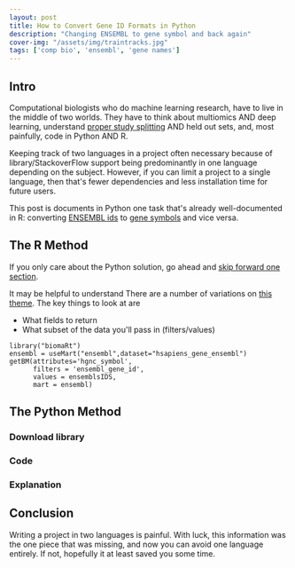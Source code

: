 ```yaml
---
layout: post
title: How to Convert Gene ID Formats in Python
description: "Changing ENSEMBL to gene symbol and back again"
cover-img: "/assets/img/traintracks.jpg"
tags: ['comp bio', 'ensembl', 'gene names']
---
```


## Intro 
Computational biologists who do machine learning research, have to live in the middle of two worlds.
They have to think about multiomics AND deep learning, understand [proper study splitting](https://autobencoder.com/2021-01-29-paper-evaluation) AND held out sets, and, most painfully, code in Python AND R.

Keeping track of two languages in a project often necessary because of library/StackoverFlow support being predominantly in one language depending on the subject.
However, if you can limit a project to a single language, then that's fewer dependencies and less installation time for future users.

This post is documents in Python one task that's already well-documented in R: converting [ENSEMBL ids](https://useast.ensembl.org/info/genome/stable_ids/index.html) to [gene symbols](http://www.informatics.jax.org/glossary/gene_symbol) and vice versa.

## The R Method
If you only care about the Python solution, go ahead and [skip forward one section](#python).

It may be helpful to understand 
There are a number of variations on [this theme](https://bioinformatics.stackexchange.com/a/5230).
The key things to look at are 
- What fields to return
- What subset of the data you'll pass in (filters/values)
```
library("biomaRt")
ensembl = useMart("ensembl",dataset="hsapiens_gene_ensembl")
getBM(attributes='hgnc_symbol', 
      filters = 'ensembl_gene_id', 
      values = ensemblsIDS, 
      mart = ensembl)
```

<a id="python"></a>
## The Python Method

### Download library

### Code 

### Explanation

## Conclusion
Writing a project in two languages is painful.
With luck, this information was the one piece that was missing, and now you can avoid one language entirely.
If not, hopefully it at least saved you some time.
